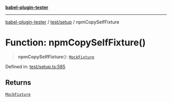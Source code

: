 [**babel-plugin-tester**](../../../README.md)

***

[babel-plugin-tester](../../../README.md) / [test/setup](../README.md) / npmCopySelfFixture

# Function: npmCopySelfFixture()

> **npmCopySelfFixture**(): [`MockFixture`](../interfaces/MockFixture.md)

Defined in: [test/setup.ts:585](https://github.com/Xunnamius/babel-plugin-tester/blob/91349cafb3cefac8248e86580feec53bd082321e/test/setup.ts#L585)

## Returns

[`MockFixture`](../interfaces/MockFixture.md)
